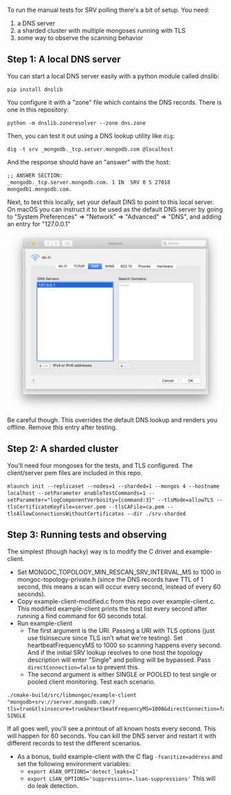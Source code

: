 To run the manual tests for SRV polling there's a bit of setup. You need:
1. a DNS server
2. a sharded cluster with multiple mongoses running with TLS
3. some way to observe the scanning behavior

## Step 1: A local DNS server ##
You can start a local DNS server easily with a python module called dnslib:
```
pip install dnslib
```

You configure it with a "zone" file which contains the DNS records. There is one in this repository:
```
python -m dnslib.zoneresolver --zone dns.zone
```

Then, you can test it out using a DNS lookup utility like `dig`:
```
dig -t srv _mongodb._tcp.server.mongodb.com @localhost
```

And the response should have an "answer" with the host:
```
;; ANSWER SECTION:
_mongodb._tcp.server.mongodb.com. 1 IN	SRV	0 5 27018 mongodb1.mongodb.com.
```

Next, to test this locally, set your default DNS to point to this local server. On macOS you can instruct it to be used as the default DNS server by going to "System Preferences" => "Network" => "Advanced" => "DNS", and adding an entry for "127.0.0.1"
![DNS setup](./dns-setup.png)
Be careful though. This overrides the default DNS lookup and renders you offline. Remove this entry after testing.

## Step 2: A sharded cluster ##
You'll need four mongoses for the tests, and TLS configured. The client/server pem files are included in this repo.

```
mlaunch init --replicaset --nodes=1 --sharded=1 --mongos 4 --hostname localhost --setParameter enableTestCommands=1 --setParameter="logComponentVerbosity={command:3}" --tlsMode=allowTLS --tlsCertificateKeyFile=server.pem --tlsCAFile=ca.pem --tlsAllowConnectionsWithoutCertificates --dir ./srv-sharded
```

## Step 3: Running tests and observing ##
The simplest (though hacky) way is to modify the C driver and example-client.
- Set MONGOC_TOPOLOGY_MIN_RESCAN_SRV_INTERVAL_MS to 1000 in mongoc-topology-private.h (since the DNS records have TTL of 1 second, this means a scan will occur every second, instead of every 60 seconds).
- Copy example-client-modified.c from this repo over example-client.c. This modified example-client prints the host list every second after running a find command for 60 seconds total.
- Run example-client
    - The first argument is the URI. Passing a URI with TLS options (just use tlsinsecure since TLS isn't what we're testing). Set heartbeatFrequencyMS to 1000 so scanning happens every second. And if the initial SRV lookup resolves to one host the topology description will enter "Single" and polling will be bypassed. Pass `directConnection=false` to prevent this.
    - The second argument is either SINGLE or POOLED to test single or pooled client monitoring. Test each scenario.
```
./cmake-build/src/libmongoc/example-client "mongodb+srv://server.mongodb.com/?tls=true&tlsinsecure=true&heartbeatFrequencyMS=1000&directConnection=false" SINGLE
```

If all goes well, you'll see a printout of all known hosts every second. This will happen for 60 seconds. You can kill the DNS server and restart it with different records to test the different scenarios.

- As a bonus, build example-client with the C flag `-fsanitize=address` and set the following environment variables:
    - `export ASAN_OPTIONS='detect_leaks=1'`
    - `export LSAN_OPTIONS='suppressions=.lsan-suppressions'`
    This will do leak detection.
